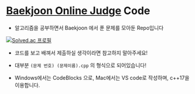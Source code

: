 # [Baekjoon Online Judge](https://www.acmicpc.net/)  Code

* 알고리즘을 공부하면서 Baekjoon 에서 푼 문제를 모아둔 Repo입니다 

[![Solved.ac 프로필](http://mazassumnida.wtf/api/v2/generate_badge?boj=namil208)](https://solved.ac/namil208)


* 코드를 보고 배껴서 제출하실 생각이라면 참고하지 말아주세요!

* 대부분 `(문제 번호) (문제이름).cpp` 의 형식으로 되어있습니다!

* Windows에서는 CodeBlocks 으로, Mac에서는 VS code로 작성하며, c++17을 이용합니다.

